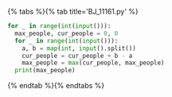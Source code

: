 {% tabs %}{% tab title='BJ_11161.py' %}

```py
for _ in range(int(input())):
  max_people, cur_people = 0, 0
  for _ in range(int(input())):
    a, b = map(int, input().split())
    cur_people = cur_people + b - a
    max_people = max(cur_people, max_people)
  print(max_people)
```

{% endtab %}{% endtabs %}
